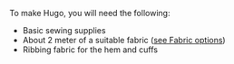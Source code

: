 To make Hugo, you will need the following:

*   Basic sewing supplies
*   About 2 meter of a suitable fabric ([see Fabric options](/docs/patterns/hugo/fabric))
*   Ribbing fabric for the hem and cuffs
